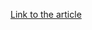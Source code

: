 [Link to the article](https://www.crowdstrike.com/en-us/blog/crowdstrike-launches-ai-red-team-services/)
